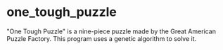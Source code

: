 # one_tough_puzzle
"One Tough Puzzle" is a nine-piece puzzle made by the Great American Puzzle Factory. This program uses a genetic algorithm to solve it.
